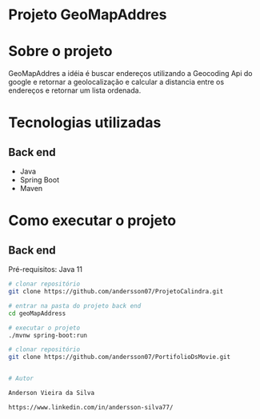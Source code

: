 # Projeto GeoMapAddres 


# Sobre o projeto


GeoMapAddres a idéia é buscar endereços utilizando a Geocoding Api do google e retornar a geolocalização e calcular a distancia entre os endereços e retornar um lista ordenada.


# Tecnologias utilizadas
## Back end
- Java
- Spring Boot
- Maven

# Como executar o projeto

## Back end
Pré-requisitos: Java 11

```bash
# clonar repositório
git clone https://github.com/andersson07/ProjetoCalindra.git

# entrar na pasta do projeto back end
cd geoMapAddress

# executar o projeto
./mvnw spring-boot:run
```

```bash
# clonar repositório
git clone https://github.com/andersson07/PortifolioDsMovie.git


# Autor

Anderson Vieira da Silva 

https://www.linkedin.com/in/andersson-silva77/
